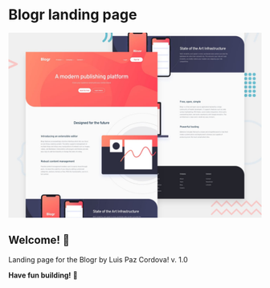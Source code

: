 # Blogr landing page

![Design preview for the Blogr landing page coding challenge](./design/desktop-preview.jpg)

## Welcome! 👋

Landing page for the Blogr by Luis Paz Cordova!
v. 1.0

**Have fun building!** 🚀

